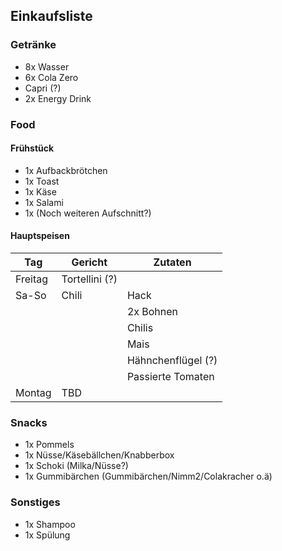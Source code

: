 ## Einkaufsliste

### Getränke
- 8x Wasser
- 6x Cola Zero
- Capri (?)
- 2x Energy Drink

### Food

#### Frühstück
- 1x Aufbackbrötchen
- 1x Toast
- 1x Käse
- 1x Salami
- 1x (Noch weiteren Aufschnitt?)

#### Hauptspeisen

| Tag     | Gericht           | Zutaten                                  |
|---------|------------------|------------------------------------------|
| Freitag | Tortellini (?)   |                                          |
| Sa-So   | Chili            |   Hack                                   |
|         |                  |   2x Bohnen                              |
|         |                  |   Chilis                                 |
|         |                  |   Mais                                   |
|         |                  |   Hähnchenflügel (?)                     |
|         |                  |   Passierte Tomaten                      |
| Montag  | TBD              |                                          |

### Snacks
- 1x Pommels
- 1x Nüsse/Käsebällchen/Knabberbox
- 1x Schoki (Milka/Nüsse?)
- 1x Gummibärchen (Gummibärchen/Nimm2/Colakracher o.ä)

### Sonstiges
- 1x Shampoo
- 1x Spülung
